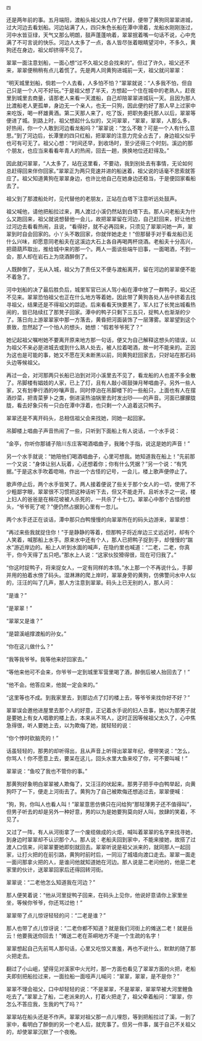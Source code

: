     四 

   还是两年前的事。五月端阳，渡船头祖父找人作了代替，便带了黄狗同翠翠进城，过大河边去看划船。河边站满了人，四只朱色长船在潭中滑着，龙船水刚刚涨过，河中水皆豆绿，天气又那么明朗，鼓声蓬蓬响着，翠翠抿着嘴一句话不说，心中充满了不可言说的快乐。河边人太多了一点，各人皆尽张着眼睛望河中，不多久，黄狗还在身边，祖父却挤得不见了。

   翠翠一面注意划船，一面心想“过不久祖父总会找来的”。但过了许久，祖父还不来，翠翠便稍稍有点儿着慌了。先是两人同黄狗进城前一天，祖父就问翠翠：

   “明天城里划船，倘若一个人去看，人多怕不怕？”翠翠就说：“人多我不怕，但自己只是一个人可不好玩。”于是祖父想了半天，方想起一个住在城中的老熟人，赶夜里到城里去商量，请那老人来看一天渡船，自己却陪翠翠进城玩一天。且因为那人比渡船老人更孤单，身边无一个亲人，也无一只狗，因此便约好了那人早上过家中来吃饭，喝一杯雄黄酒。第二天那人来了，吃了饭，把职务委托那人以后，翠翠等便进了城。到路上时，祖父想起什么似的，又问翠翠，“翠翠，翠翠，人那么多，好热闹，你一个人敢到河边看龙船吗？”翠翠说：“怎么不敢？可是一个人有什么意思。”到了河边后，长潭里的四只红船，把翠翠的注意力完全占去了，身边祖父似乎也可有可无了。祖父心想：“时间还早，到收场时，至少还得三个时刻。溪边的那个朋友，也应当来看看年青人的热闹，回去一趟，换换地位还赶得及。”

   因此就问翠翠，“人太多了，站在这里看，不要动，我到别处去有事情，无论如何总赶得回来伴你回家。”翠翠正为两只竞速并进的船迷着，祖父说的话毫不思索就答应了。祖父知道黄狗在翠翠身边，也许比他自己在她身边还稳当，于是便回家看船去了。

   祖父到了那渡船处时，见代替他的老朋友，正站在白塔下注意听远处鼓声。

   祖父喊他，请他把船拉过来，两人渡过小溪仍然站到白塔下去。那人问老船夫为什么又跑回来，祖父就说想替他一会儿，故把翠翠留在河边，自己赶回来，好让他也过河边去看看热闹，且说，“看得好，就不必再回来，只须见了翠翠问她一声，翠翠到时自会回家的。小丫头不敢回家，你就伴她走走！”但那替手对于看龙船已无什么兴味，却愿意同老船夫在这溪边大石上各自再喝两杯烧酒。老船夫十分高兴，把葫葫芦取出，推给城中来的那一个。两人一面谈些端午旧事，一面喝酒，不到一会，那人却在岩石上为烧酒醉倒了。

   人既醉倒了，无从入城，祖父为了责任又不便与渡船离开，留在河边的翠翠便不能不着急了。

   河中划船的决了最后胜负后，城里军官已派人驾小船在潭中放了一群鸭子，祖父还不见来。翠翠恐怕祖父也正在什么地方等着她，因此带了黄狗各处人丛中挤着去找寻祖父，结果还是不得祖父的踪迹。后来看看天快要黑了，军人扛了长凳出城看热闹的，皆已陆续扛了那凳子回家。潭中的鸭子只剩下三五只，捉鸭人也渐渐的少了。落日向上游翠翠家中那一方落去，黄昏把河面装饰了一层薄雾。翠翠望到这个景致，忽然起了一个怕人的想头，她想：“假若爷爷死了？”

   她记起祖父嘱咐她不要离开原来地方那一句话，便又为自己解释这想头的错误，以为祖父不来必是进城去或到什么熟人处去，被人拉着喝酒，故一时不能来的。正因为这也是可能的事，她又不愿在天未断黑以前，同黄狗赶回家去，只好站在那石码头边等候祖父。

   再过一会，对河那两只长船已泊到对河小溪里去不见了，看龙船的人也差不多全散了。吊脚楼有娼妓的人家，已上了灯，且有人敲小斑鼓弹月琴唱曲子。另外一些人家，又有划拳行酒的吵嚷声音。同时停泊在吊脚楼下的一些船只，上面也有人在摆酒炒菜，把青菜萝卜之类，倒进滚热油锅里去时发出唦——的声音。河面已朦朦胧胧，看去好象只有一只白在潭中浮着，也只剩一个人追着这只鸭子。

   翠翠还是不离开码头，总相信祖父会来找她，同她一起回家。

   吊脚楼上唱曲子声音热闹了一些，只听到下面船上有人说话，一个水手说：

   “金亭，你听你那铺子陪川东庄客喝酒唱曲子，我赌个手指，说这是她的声音！”

   另一个水手就说：“她陪他们喝酒唱曲子，心里可想我。她知道我在船上！”先前那一个又说：“身体让别人玩着，心还想着你；你有什么凭据？”另一个说：“有凭据。”于是这水手吹着唿哨，作出一个古怪的记号，一会儿，楼上歌声便停止了。

   歌声停止后，两个水手皆笑了。两人接着便说了些关于那个女人的一切，使用了不少粗鄙字眼，翠翠很不习惯把这种话听下去，但又不能走开。且听水手之一说，楼上妇人的爸爸是在棉花坡被人杀死的，一共杀了十七刀。翠翠心中那个古怪的想头，“爷爷死了呢？”便仍然占据到心里有一忽儿。

   两个水手还正在谈话，潭中那只白鸭慢慢的向翠翠所在的码头边游来，翠翠想：

   “再过来些我就捉住你！”于是静静的等着，但那鸭子将近岸边三丈远近时，却有个人笑着，喊那船上水手。原来水中还有个人，那人已把鸭子捉到手，却慢慢的“踹水”游近岸边的。船上人听到水面的喊声，在隐约里也喊道：“二老，二老，你真干，你今天得了五只吧。”那水上人说：“这家伙狡猾得很，现在可归我了。”

   “你这时捉鸭子，将来捉女人，一定有同样的本领。”水上那一个不再说什么，手脚并用的拍着水傍了码头。湿淋淋的爬上岸时，翠翠身旁的黄狗，仿佛警问水中人似的，汪汪的叫了几声，那人方注意到翠翠。码头上已无别的人，那人问：

   “是谁？”

   “是翠翠！”

   “翠翠又是谁？”

   “是碧溪岨撑渡船的孙女。”

   “你在这儿做什么？”

   “我等我爷爷。我等他来好回家去。”

   “等他来他可不会来，你爷爷一定到城里军营里喝了酒，醉倒后被人抬回去了！”

   “他不会。他答应来，他就一定会来的。”

   “这里等也不成。到我家里去，到那边点了灯的楼上去，等爷爷来找你好不好？”

   翠翠误会邀他进屋里去那个人的好意，正记着水手说的妇人丑事，她以为那男子就是要她上有女人唱歌的楼上去，本来从不骂人，这时正因等候祖父太久了，心中焦急得很，听人要她上去，以为欺侮了她，就轻轻的说：

   “你个悖时砍脑壳的！”

   话虽轻轻的，那男的却听得出，且从声音上听得出翠翠年纪，便带笑说：“怎么，你骂人！你不愿意上去，要呆在这儿，回头水里大鱼来咬了你，可不要叫喊！”

   翠翠说：“鱼咬了我也不管你的事。”

   那黄狗好象明白翠翠被人欺侮了，又汪汪的吠起来。那男子把手中白鸭举起，向黄狗吓了一下，便走上河街去了。黄狗为了自己被欺侮还想追过去，翠翠便喊：

   “狗，狗，你叫人也看人叫！”翠翠意思仿佛只在问给狗“那轻薄男子还不值得叫”，但男子听去的却是另外一种好意，男的以为是她要狗莫向好人叫，放肆的笑着，不见了。

   又过了一阵，有人从河街拿了一个废缆做成的火炬，喊叫着翠翠的名字来找寻她，到身边时翠翠却不认识那个人。那人说：老船夫回到家中，不能来接她，故搭了过渡人口信来，问翠翠要她即刻就回去。翠翠听说是祖父派来的，就同那人一起回家，让打火把的在前引路，黄狗时前时后，一同沿了城墙向渡口走去。翠翠一面走一面问那拿火把的人，是谁问他就知道她在河边。那人说是二老问他的，他是二老家里的伙计，送翠翠回家后还得回转河街。

   翠翠说：“二老他怎么知道我在河边？”

   那人便笑着说：“他从河里捉鸭子回来，在码头上见你，他说好意请你上家里坐坐，等候你爷爷，你还骂过他！”

   翠翠带了点儿惊讶轻轻的问：“二老是谁？”

   那人也带了点儿惊讶说：“二老你都不知道？就是我们河街上的傩送二老！就是岳云！他要我送你回去！”傩送二老在茶峒地方不是一个生疏的名字！

   翠翠想起自己先前骂人那句话，心里又吃惊又害羞，再也不说什么，默默的随了那火把走去。

   翻过了小山岨，望得见对溪家中火光时，那一方面也看见了翠翠方面的火把，老船夫即刻把船拉过来，一面拉船一面哑声儿喊问：“翠翠，翠翠，是不是你？”

   翠翠不理会祖父，口中却轻轻的说：“不是翠翠，不是翠翠，翠翠早被大河里鲤鱼吃去了。”翠翠上了船，二老派来的人，打着火把走了，祖父牵着船问：“翠翠，你怎么不答应我，生我的气了吗？”

   翠翠站在船头还是不作声。翠翠对祖父那一点儿埋怨，等到把船拉过了溪，一到了家中，看明白了醉倒的另一个老人后，就完事了。但另一件事，属于自己不关祖父的，却使翠翠沉默了一个夜晚。

